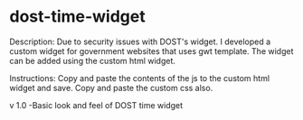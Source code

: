 # dost-time-widget

Description: Due to security issues with DOST's widget. I developed a custom widget for government websites that uses gwt template. The widget can be added using the custom html widget.

Instructions: Copy and paste the contents of the js to the custom html widget and save. Copy and paste the custom css also.

v 1.0
-Basic look and feel of DOST time widget
